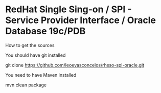 # RedHat Single Sing-on / SPI - Service Provider Interface / Oracle Database 19c/PDB

How to get the sources

You should have git installed

git clone https://github.com/leoevasconcelos/rhsso-spi-oracle.git

You need to have Maven installed

mvn clean package
